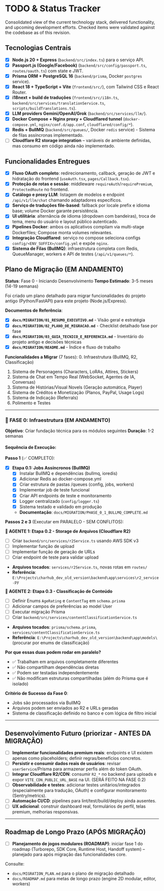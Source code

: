 # TODO & Status Tracker

Consolidated view of the current technology stack, delivered functionality, and upcoming development efforts. Checked items were validated against the codebase as of this revision.

## Tecnologias Centrais

- [x] **Node.js 20 + Express** (`backend/src/index.ts`) para o serviço API.
- [x] **Passport.js (Google/Facebook)** (`backend/src/config/passport.ts`, `routes/oauth.ts`) com state e JWT.
- [x] **Prisma ORM + PostgreSQL 16** (`backend/prisma`, Docker `postgres` service).
- [x] **React 18 + TypeScript + Vite** (`frontend/src/`), com Tailwind CSS e React Router.
- [x] **i18next + build de traduções** (`frontend/src/i18n.ts`, `backend/src/services/translationService.ts`, `scripts/buildTranslations.ts`).
- [x] **LLM providers Gemini/OpenAI/Grok** (`backend/src/services/llm/`).
- [x] **Docker Compose + Nginx proxy + Cloudflared tunnel** (`docker-compose.yml`, `nginx/conf.d/app.conf`, `cloudflared/config/*`).
- [x] **Redis + BullMQ** (`backend/src/queues/`, Docker `redis` service) - Sistema de filas assíncronas implementado.
- [ ] **Cloudflare R2 storage integration** – variáveis de ambiente definidas, mas consumo em código ainda não implementado.

## Funcionalidades Entregues

- [x] **Fluxo OAuth completo**: redirecionamento, callback, geração de JWT e hidratação do frontend (`useAuth.tsx`, `pages/Callback.tsx`).
- [x] **Proteção de rotas e sessão**: middleware `requireAuth`/`requirePremium`, `ProtectedRoute` no frontend.
- [x] **Catálogo e proxy LLM**: listagem de modelos e endpoint `/api/v1/llm/chat` chamando adaptadores específicos.
- [x] **Serviço de traduções file-based**: fallback por locale prefix e idioma base; volume Docker garante persistência.
- [x] **UI utilitária**: alternância de idioma (dropdown com bandeiras), troca de tema, menu do usuário e layout público autenticado.
- [x] **Pipelines Docker**: ambos os aplicativos compilam via multi-stage Dockerfiles; Compose monta volumes relevantes.
- [x] **Integração Cloudflared**: serviço no compose seleciona configs `config/<ENV_SUFFIX>/config.yml` e expõe `nginx`.
- [x] **Sistema de Filas (BullMQ)**: infraestrutura completa com Redis, QueueManager, workers e API de testes (`/api/v1/queues/*`).

## Plano de Migração (EM ANDAMENTO)

**Status**: Fase 0 - Iniciando Desenvolvimento
**Tempo Estimado**: 3-5 meses (14-19 semanas)

Foi criado um plano detalhado para migrar funcionalidades do projeto antigo (Python/FastAPI) para este projeto (Node.js/Express).

**Documentos de Referência**:
- [x] **`docs/MIGRATION/01_RESUMO_EXECUTIVO.md`** - Visão geral e estratégia
- [x] **`docs/MIGRATION/02_PLANO_DE_MIGRACAO.md`** - Checklist detalhado fase por fase
- [x] **`docs/MIGRATION/03_GUIA_TECNICO_E_REFERENCIA.md`** - Inventário do projeto antigo e decisões técnicas
- [x] **`docs/MIGRATION/README.md`** - Índice e fluxo de trabalho

**Funcionalidades a Migrar** (7 fases):
0. Infraestrutura (BullMQ, R2, Classificação)
1. Sistema de Personagens (Characters, LoRAs, Attires, Stickers)
2. Sistema de Chat em Tempo Real (WebSocket, Agentes de IA, Conversas)
3. Sistema de Histórias/Visual Novels (Geração automática, Player)
4. Sistema de Créditos e Monetização (Planos, PayPal, Usage Logs)
5. Sistema de Indicação (Referrals)
6. Polimento e Testes

---

### 🚀 FASE 0: Infraestrutura (EM ANDAMENTO)

**Objetivo**: Criar fundação técnica para os módulos seguintes
**Duração**: 1-2 semanas

#### Sequência de Execução:

**Passo 1** (✅ COMPLETO):
- [x] **Etapa 0.1: Jobs Assíncronos (BullMQ)**
  - [x] Instalar BullMQ e dependências (bullmq, ioredis)
  - [x] Adicionar Redis ao docker-compose.yml
  - [x] Criar estrutura de pastas /queues (config, jobs, workers)
  - [x] Implementar job de teste funcional
  - [x] Criar API endpoints de teste e monitoramento
  - [x] Logger centralizado (`config/logger.ts`)
  - [x] Sistema testado e validado em produção
  - **Documentação**: `docs/MIGRATION/PHASE_0_1_BULLMQ_COMPLETE.md`

**Passos 2 e 3** (Executar em PARALELO - SEM CONFLITOS):

**👤 AGENTE 1: Etapa 0.2 - Storage de Arquivos (Cloudflare R2)**
- [ ] Criar `backend/src/services/r2Service.ts` usando AWS SDK v3
- [ ] Implementar função de upload
- [ ] Implementar função de geração de URLs
- [ ] Criar endpoint de teste para validar upload
- **Arquivos tocados**: `services/r2Service.ts`, novas rotas em `routes/`
- **Referência**: `E:\Projects\charhub_dev_old_version\backend\app\services\r2_service.py`

**👤 AGENTE 2: Etapa 0.3 - Classificação de Conteúdo**
- [ ] Definir Enums `AgeRating` e `ContentTag` em `schema.prisma`
- [ ] Adicionar campos de preferências ao model User
- [ ] Executar migração Prisma
- [ ] Criar `backend/src/services/contentClassificationService.ts`
- **Arquivos tocados**: `prisma/schema.prisma`, `services/contentClassificationService.ts`
- **Referência**: `E:\Projects\charhub_dev_old_version\backend\app\models\` (procurar por enums de classificação)

**Por que essas duas podem rodar em paralelo?**
- ✅ Trabalham em arquivos completamente diferentes
- ✅ Não compartilham dependências diretas
- ✅ Podem ser testadas independentemente
- ✅ Não modificam estruturas compartilhadas (além do Prisma que é isolado)

**Critério de Sucesso da Fase 0**:
- Jobs são processados via BullMQ
- Arquivos podem ser enviados ao R2 e URLs geradas
- Sistema de classificação definido no banco e com lógica de filtro inicial

---

## Desenvolvimento Futuro (priorizar - ANTES DA MIGRAÇÃO)

- [ ] **Implementar funcionalidades premium reais**: endpoints e UI existem apenas como placeholders; definir regras/benefícios concretos.
- [ ] **Persistir e consumir dados reais de usuários**: revisar `userService`/Prisma para armazenar perfis além do token OAuth.
- [ ] **Integrar Cloudflare R2/CDN**: consumir `R2_*` no backend para uploads e expor `VITE_CDN_PUBLIC_URL_BASE` na UI. (SERÁ FEITO NA FASE 0.2)
- [ ] **Observabilidade e testes**: adicionar testes unitários/integrados (especialmente para tradução, OAuth) e configurar monitoramento (Sentry/metrics).
- [ ] **Automação CI/CD**: pipelines para lint/test/build/deploy ainda ausentes.
- [ ] **UX adicional**: construir dashboard real, formulários de perfil, telas premium, melhorias responsivas.

---

## Roadmap de Longo Prazo (APÓS MIGRAÇÃO)

- [ ] **Planejamento de jogos modulares (ROADMAP)**: iniciar fase 1 do roadmap (Turborepo, SDK Core, Runtime Host, Handoff system) – planejado para após migração das funcionalidades core.

Consulte:
- `docs/MIGRATION_PLAN.md` para o plano de migração detalhado
- `docs/ROADMAP.md` para metas de longo prazo (engine 2D modular, editor, workers)